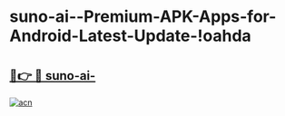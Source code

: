# suno-ai--Premium-APK-Apps-for-Android-Latest-Update-!oahda

# <h2><a href="https://777kvr.esa.edu.pl?title=suno-ai-&ref=oahda">🔗👉 🔴 suno-ai-</a></h2>

[![acn](https://github.com/user-attachments/assets/0f9c940e-d8b0-45ae-aac7-cd30a18b3e1c)](https://777kvr.esa.edu.pl?title=suno-ai-&ref=oahda)

